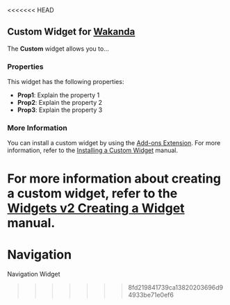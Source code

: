 <<<<<<< HEAD
## Custom Widget for [Wakanda](http://wakanda.org)The __Custom__ widget allows you to...### PropertiesThis widget has the following properties:* __Prop1__: Explain the property 1* __Prop2__: Explain the property 2* __Prop3__: Explain the property 3### More InformationYou can install a custom widget by using the [Add-ons Extension](http://doc.wakanda.org/WakandaStudio/help/Title/en/page4263.html "Add-ons Extension"). For more information, refer to the [Installing a Custom Widget](http://doc.wakanda.org/WakandaStudio/help/Title/en/page3869.html#1056003 "Installing a Custom Widget") manual.For more information about creating a custom widget, refer to the [Widgets v2 Creating a Widget](http://doc.wakanda.org/Wakanda/help/Title/en/page3849.html "Widgets v2 Creating a Widget") manual.
=======
# Navigation
Navigation Widget
>>>>>>> 8fd219841739ca13820203696d94933be71e0ef6
